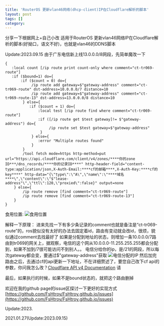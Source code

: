 ```yaml
---
title: 'RouterOS 更新vlan46网络(dhcp-client)IP在Cloudflare解析的脚本'
layout: post
tags: []
category: 
---
```

分享一下根据网上+自己小改 适用于RouterOS 更新vlan46网络IP在Cloudflare解析的脚本(好拗口，语文不好)，也就是vlan46的DDNS脚本

Update:2023.09.15 由于广东电信新上线13.0.0.0/8网段，先简单魔改一下

```
{
   :local count [/ip route print count-only where comment="ct-tr069-route"]
   :if ($bound=1) do={
       :if ($count = 0) do={
            /ip route add gateway=$"gateway-address" comment="ct-tr069-route" dst-address=10.0.0.0/7 distance=10
            /ip route add gateway=$"gateway-address" comment="ct-tr069-route-13" dst-address=13.0.0.0/8 distance=10
        } else={
           :if ($count = 1) do={
               :local test [/ip route find where comment="ct-tr069-route"]
               :if ([/ip route get $test gateway]!= $"gateway-address") do={
                    /ip route set $test gateway=$"gateway-address"
                }
            } else={
               :error "Multiple routes found"
            }
        }
        /tool fetch mode=https http-method=put url="https://api.cloudflare.com/client/v4/zones/****你的zone ID***/dns_records/****你的记录ID****" http-header-field="content-type:application/json,X-Auth-Email:****cf的邮箱****,X-Auth-Key:****cf的key****" http-data="{\"type\":\"A\",\"name\":\"****域名****\",\"content\":\"$"lease-address"\",\"ttl\":120,\"proxied\":false}" output=none
    } else={
        /ip route remove [find comment="ct-tr069-route"]
        /ip route remove [find comment="ct-tr069-route-13"]
    }
}
```
食用位置:
![食用位置](https://i.loli.net/2021/01/27/j4vst1WloBAfnFI.png "食用位置")

解释一下原理：
进来先找一下有多少条记录的comment也就是备注是“ct-tr069-route”的，ros貌似没有太好的办法去固定着id，路由有变动就会改id，很烦，貌似通过comment去找最好了
如果是分配到地址的状态，则增加一条10.0.0.0/7路由到tr069的网关上，据观察，电信的这个网从10.0.0.0-11.255.255.255都会分配到，如果不加到/7很可能访问不到别人。。
电信分给你的ip，是/21的网段，所以每次gateway都会变，要通过$"gateway-address"获取
![电信分配的IP](https://i.loli.net/2021/01/27/Ohb6W7NCz5yE81v.png "电信分配的IP")
然后加完路由之后，去通过cf的api更新一下地址，不在详细赘述了，要您自己改下cf api的参数，你问我怎么改？[Cloudflare API v4 Documentation](https://api.cloudflare.com/ "Cloudflare API v4 Documentation") 请

最后，如果执行的时候，如果不是bound状态的，就把这个路由删掉

欢迎在我的github page的issue区探讨一下更好的实现方式
[https://github.com/FsHtroy/FsHtroy.github.io/issues](https://github.com/FsHtroy/FsHtroy.github.io/issues)

Update:2023.

2021.01.27(Update:2023.09.15)
